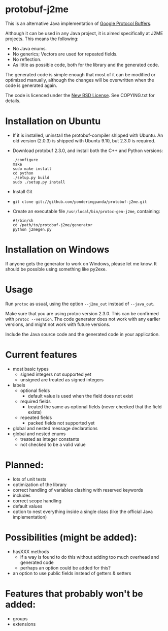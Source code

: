 # protobuf-j2me

This is an alternative Java implementation of [Google Protocol Buffers](http://code.google.com/p/protobuf).

Although it can be used in any Java project, it is aimed specifically at J2ME projects. This means the following:

  - No Java enums.
  - No generics; Vectors are used for repeated fields.
  - No reflection.
  - As little as possible code, both for the library and the generated code.

The generated code is simple enough that most of it can be modified or optimized manually, although the changes will be overwritten when the code is generated again.

The code is licenced under the [New BSD License](http://www.opensource.org/licenses/bsd-license.php). See COPYING.txt for details.

# Installation on Ubuntu
  - If it is installed, uninstall the protobuf-compiler shipped with Ubuntu. An old version (2.0.3) is shipped with Ubuntu 9.10, but 2.3.0 is required.
  - Download protobuf 2.3.0, and install both the C++ and Python versions:
  
        ./configure
        make
        sudo make install
        cd python
        ./setup.py build
        sudo ./setup.py install
  
  - Install Git
  - `git clone git://github.com/ponderingpanda/protobuf-j2me.git`
  - Create an executable file `/usr/local/bin/protoc-gen-j2me`, containing:
  
        #!/bin/sh
        cd /path/to/protobuf-j2me/generator
        python j2megen.py


# Installation on Windows

If anyone gets the generator to work on Windows, please let me know. It should be possible using something like py2exe.

# Usage

Run `protoc` as usual, using the option `--j2me_out` instead of `--java_out`.

Make sure that you are using protoc version 2.3.0. This can be confirmed with `protoc --version`. The code generator does not work with any earlier versions, and might not work with future versions.

Include the Java source code and the generated code in your application.

# Current features
  - most basic types
    - signed integers not supported yet
    - unsigned are treated as signed integers
  - labels
    - optional fields
      - default value is used when the field does not exist
    - required fields
      - treated the same as optional fields (never checked that the field exists)
    - repeated fields
      - packed fields not supported yet
  - global and nested message declarations
  - global and nested enums
    - treated as integer constants
    - not checked to be a valid value

# Planned:
  - lots of unit tests
  - optimization of the library
  - correct handling of variables clashing with reserved keywords
  - includes
  - correct scope handling
  - default values
  - option to nest everything inside a single class (like the official Java implementation)

# Possibilities (might be added):
  - hasXXX methods
    - if a way is found to do this without adding too much overhead and generated code
    - perhaps an option could be added for this?
  - an option to use public fields instead of getters & setters

# Features that probably won't be added:
  - groups
  - extensions
  

